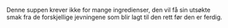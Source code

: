 Denne suppen krever ikke for mange ingredienser, den vil få sin utsøkte smak fra de forskjellige jevningene som blir lagt til den rett før den er ferdig.